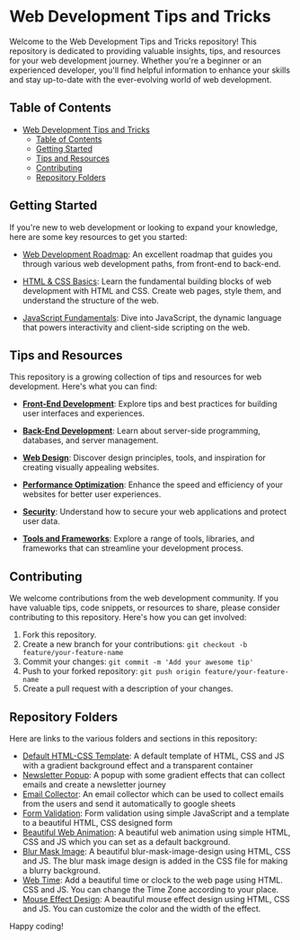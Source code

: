 # Web Development Tips and Tricks

Welcome to the Web Development Tips and Tricks repository! This repository is dedicated to providing valuable insights, tips, and resources for your web development journey. Whether you're a beginner or an experienced developer, you'll find helpful information to enhance your skills and stay up-to-date with the ever-evolving world of web development.

## Table of Contents

- [Web Development Tips and Tricks](#web-development-tips-and-tricks)
  - [Table of Contents](#table-of-contents)
  - [Getting Started](#getting-started)
  - [Tips and Resources](#tips-and-resources)
  - [Contributing](#contributing)
  - [Repository Folders](#repository-folders)

## Getting Started

If you're new to web development or looking to expand your knowledge, here are some key resources to get you started:

- [Web Development Roadmap](#): An excellent roadmap that guides you through various web development paths, from front-end to back-end.

- [HTML & CSS Basics](#): Learn the fundamental building blocks of web development with HTML and CSS. Create web pages, style them, and understand the structure of the web.

- [JavaScript Fundamentals](#): Dive into JavaScript, the dynamic language that powers interactivity and client-side scripting on the web.

## Tips and Resources

This repository is a growing collection of tips and resources for web development. Here's what you can find:

- [**Front-End Development**](#): Explore tips and best practices for building user interfaces and experiences.

- [**Back-End Development**](#): Learn about server-side programming, databases, and server management.

- [**Web Design**](#): Discover design principles, tools, and inspiration for creating visually appealing websites.

- [**Performance Optimization**](#): Enhance the speed and efficiency of your websites for better user experiences.

- [**Security**](#): Understand how to secure your web applications and protect user data.

- [**Tools and Frameworks**](#): Explore a range of tools, libraries, and frameworks that can streamline your development process.

## Contributing

We welcome contributions from the web development community. If you have valuable tips, code snippets, or resources to share, please consider contributing to this repository. Here's how you can get involved:

1. Fork this repository.
2. Create a new branch for your contributions: `git checkout -b feature/your-feature-name`
3. Commit your changes: `git commit -m 'Add your awesome tip'`
4. Push to your forked repository: `git push origin feature/your-feature-name`
5. Create a pull request with a description of your changes.

## Repository Folders

Here are links to the various folders and sections in this repository:

- [Default HTML-CSS Template](./01-default-HTML-CSS-template/): A default template of HTML, CSS and JS with a gradient background effect and a transparent container
- [Newsletter Popup](./02-popup-newsletter/): A popup with some gradient effects that can collect emails and create a newsletter journey
- [Email Collector](./03-email-collector/): An email collector which can be used to collect emails from the users and send it automatically to google sheets
- [Form Validation](./04-form-validator/): Form validation using simple JavaScript and a template to a beautiful HTML, CSS designed form
- [Beautiful Web Animation](./05-web-animation/): A beautiful web animation using simple HTML, CSS and JS which you can set as a default background.
- [Blur Mask Image](./06-blur-mask-design/): A beautiful blur-mask-image-design using HTML, CSS and JS. The blur mask image design is added in the CSS file for making a blurry background.
- [Web Time](./07-add-timer/): Add a beautiful time or clock to the web page using HTML. CSS and JS. You can change the Time Zone according to your place.
- [Mouse Effect Design](./08-mouse-effect/): A beautiful mouse effect design using HTML, CSS and JS. You can customize the color and the width of the effect.

Happy coding!
